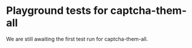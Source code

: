 # Playground tests for captcha-them-all
We are still awaiting the first test run for captcha-them-all.
